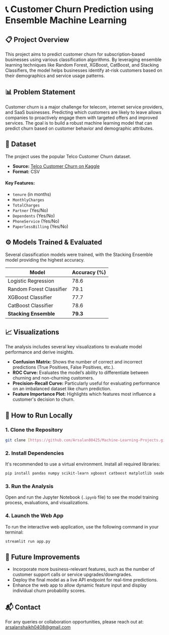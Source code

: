 # 📞 Customer Churn Prediction using Ensemble Machine Learning

## 📋 Project Overview
This project aims to predict customer churn for subscription-based businesses using various classification algorithms. By leveraging ensemble learning techniques like Random Forest, XGBoost, CatBoost, and Stacking Classifiers, the model helps businesses identify at-risk customers based on their demographics and service usage patterns.

## 📊 Problem Statement
Customer churn is a major challenge for telecom, internet service providers, and SaaS businesses. Predicting which customers are likely to leave allows companies to proactively engage them with targeted offers and improved services. The goal is to build a robust machine learning model that can predict churn based on customer behavior and demographic attributes.

## 📂 Dataset
The project uses the popular Telco Customer Churn dataset.

-   **Source:** [Telco Customer Churn on Kaggle](https://www.kaggle.com/datasets/blastchar/telco-customer-churn)
-   **Format:** CSV

#### Key Features:
-   `tenure` (in months)
-   `MonthlyCharges`
-   `TotalCharges`
-   `Partner` (Yes/No)
-   `Dependents` (Yes/No)
-   `PhoneService` (Yes/No)
-   `PaperlessBilling` (Yes/No)

## ⚙️ Models Trained & Evaluated
Several classification models were trained, with the Stacking Ensemble model providing the highest accuracy.

| Model                    | Accuracy (%) |
| ------------------------ | ------------ |
| Logistic Regression      | 78.6         |
| Random Forest Classifier | 79.1         |
| XGBoost Classifier       | 77.7         |
| CatBoost Classifier      | 78.6         |
| **Stacking Ensemble** | **79.3** |

## 📈 Visualizations
The analysis includes several key visualizations to evaluate model performance and derive insights.

-   **Confusion Matrix:** Shows the number of correct and incorrect predictions (True Positives, False Positives, etc.).
-   **ROC Curve:** Evaluates the model’s ability to differentiate between churning and non-churning customers.
-   **Precision-Recall Curve:** Particularly useful for evaluating performance on an imbalanced dataset like churn prediction.
-   **Feature Importance Plot:** Highlights which features most influence a customer's decision to churn.

## 🚀 How to Run Locally

### 1. Clone the Repository
```bash
git clone [https://github.com/Arsalan80425/Machine-Learning-Projects.git](https://github.com/Arsalan80425/Machine-Learning-Projects.git)
```

### 2. Install Dependencies
It's recommended to use a virtual environment. Install all required libraries:
```bash
pip install pandas numpy scikit-learn xgboost catboost matplotlib seaborn streamlit
```

### 3. Run the Analysis
Open and run the Jupyter Notebook (`.ipynb` file) to see the model training process, evaluations, and visualizations.

### 4. Launch the Web App
To run the interactive web application, use the following command in your terminal:
```bash
streamlit run app.py
```

## 🚧 Future Improvements
-   Incorporate more business-relevant features, such as the number of customer support calls or service upgrades/downgrades.
-   Deploy the final model as a live API endpoint for real-time predictions.
-   Enhance the web app to allow dynamic feature input and display individual churn probability scores.

## 📬 Contact
For any queries or collaboration opportunities, please reach out at: [arsalanshaikh0408@gmail.com](mailto:arsalanshaikh0408@gmail.com)